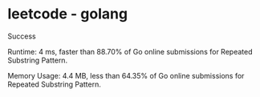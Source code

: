 # leetcode - golang

Success

Runtime: 4 ms, faster than 88.70% of Go online submissions for Repeated Substring Pattern.

Memory Usage: 4.4 MB, less than 64.35% of Go online submissions for Repeated Substring Pattern.
